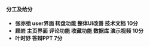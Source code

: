#### 分工及给分

- **张亦弛  user界面 转盘功能 整体UI改善 技术文档      10分** 
- **顾岩      主页界面 评论功能 收藏功能 数据库 演示视频  10分**
- **叶时妤  答辩PPT  7分**

